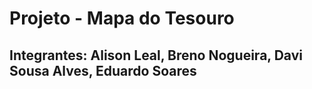 # Projeto - Mapa do Tesouro
## Integrantes: Alison Leal, Breno Nogueira, Davi Sousa Alves, Eduardo Soares
